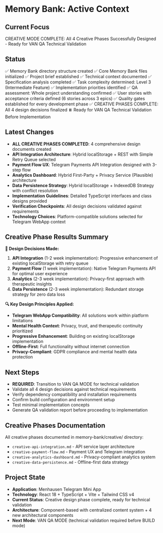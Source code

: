 # Memory Bank: Active Context

## Current Focus
CREATIVE MODE COMPLETE: All 4 Creative Phases Successfully Designed - Ready for VAN QA Technical Validation

## Status
✅ Memory Bank directory structure created
✅ Core Memory Bank files initialized
✅ Project brief established
✅ Technical context documented
✅ Specification analysis completed
✅ Task complexity determined: Level 3 (Intermediate Feature)
✅ Implementation priorities identified
✅ QA assessment: Whole project understanding confirmed
✅ User stories with acceptance criteria defined (6 stories across 3 epics)
✅ Quality gates established for every development phase
✅ CREATIVE PHASES COMPLETE: All 4 design decisions finalized
⏸️ Ready for VAN QA Technical Validation Before Implementation

## Latest Changes
- **ALL CREATIVE PHASES COMPLETED**: 4 comprehensive design documents created
- **API Integration Architecture**: Hybrid localStorage + REST with Simple Retry Queue selected
- **Payment Flow UX**: Telegram Payments API Integration designed with 3-step flow
- **Analytics Dashboard**: Hybrid First-Party + Privacy Service (Plausible) architecture
- **Data Persistence Strategy**: Hybrid localStorage + IndexedDB Strategy with conflict resolution
- **Implementation Guidelines**: Detailed TypeScript interfaces and class designs provided
- **Verification Checkpoints**: All design decisions validated against requirements
- **Technology Choices**: Platform-compatible solutions selected for Telegram WebApp context

## Creative Phase Results Summary
**🎨 Design Decisions Made:**
1. **API Integration** (1-2 week implementation): Progressive enhancement of existing localStorage with retry queue
2. **Payment Flow** (1 week implementation): Native Telegram Payments API for optimal user experience
3. **Analytics** (2-3 week implementation): Privacy-first approach with therapeutic insights
4. **Data Persistence** (2-3 week implementation): Redundant storage strategy for zero data loss

**🔍 Key Design Principles Applied:**
- **Telegram WebApp Compatibility**: All solutions work within platform limitations
- **Mental Health Context**: Privacy, trust, and therapeutic continuity prioritized
- **Progressive Enhancement**: Building on existing localStorage implementation
- **Offline-First**: Full functionality without internet connection
- **Privacy-Compliant**: GDPR compliance and mental health data protection

## Next Steps
- **REQUIRED**: Transition to VAN QA MODE for technical validation
- Validate all 4 design decisions against technical requirements
- Verify dependency compatibility and installation requirements
- Confirm build configuration and environment setup
- Test minimal implementation concepts
- Generate QA validation report before proceeding to implementation

## Creative Phases Documentation
All creative phases documented in memory-bank/creative/ directory:
- `creative-api-integration.md` - API service layer architecture
- `creative-payment-flow.md` - Payment UX and Telegram integration
- `creative-analytics-dashboard.md` - Privacy-compliant analytics system
- `creative-data-persistence.md` - Offline-first data strategy

## Project State
- **Application**: Menhausen Telegram Mini App
- **Technology**: React 18 + TypeScript + Vite + Tailwind CSS v4
- **Current Status**: Creative design phase complete, ready for technical validation
- **Architecture**: Component-based with centralized content system + 4 new architectural components
- **Next Mode**: VAN QA MODE (technical validation required before BUILD mode)
